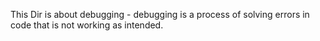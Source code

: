 This Dir is about debugging - debugging is a process of solving errors in code that is not working as intended.
